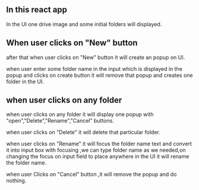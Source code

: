 ## In this react app 
In the UI one drive image and some initial folders will displayed.

## When user clicks on "New" button
after that when user clicks on "New" button it will create an popup on UI.

when user enter some folder name in the input which is displayed in the popup and clicks on create button it will remove that popup and creates one folder in the UI.

## when user clicks on any folder

when user clicks on any folder it will display one popup with "open","Delete","Rename","Cancel" buttons.

when user clicks on "Delete" it will delete that particular folder.

when user clicks on "Rename" it will focus the folder name text and convert it into input box with focusing ,we can type  folder name as we needed,on changing the focus on input field to place anywhere in the UI it will rename the folder name.

when user Clicks on "Cancel" button ,it will remove the popup and do nothing.
